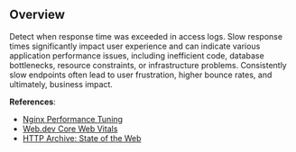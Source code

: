 ## Overview

Detect when response time was exceeded in access logs. Slow response times significantly impact user experience and can indicate various application performance issues, including inefficient code, database bottlenecks, resource constraints, or infrastructure problems. Consistently slow endpoints often lead to user frustration, higher bounce rates, and ultimately, business impact.

**References**:
- [Nginx Performance Tuning](https://www.nginx.com/blog/nginx-high-performance-caching/)
- [Web.dev Core Web Vitals](https://web.dev/learn-core-web-vitals/)
- [HTTP Archive: State of the Web](https://httparchive.org/reports/loading-speed) 